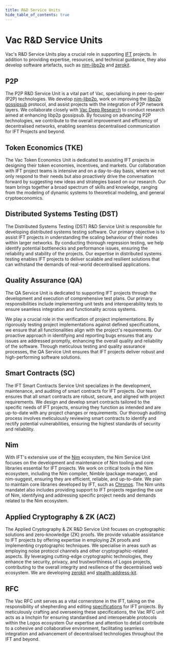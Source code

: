 ```yaml
---
title: R&D Service Units
hide_table_of_contents: true
---
```


# Vac R&D Service Units

Vac's R&D Service Units play a crucial role in supporting [IFT](https://free.technology) projects.
In addition to providing expertise, resources, and technical guidance,
they also develop software artefacts, such as [nim-libp2p](https://github.com/status-im/nim-libp2p) and [zerokit](https://github.com/vacp2p/zerokit).

## P2P

The P2P R&D Service Unit is a vital part of Vac, specialising in peer-to-peer (P2P) technologies.
We develop [nim-libp2p](https://github.com/status-im/nim-libp2p), work on improving the [libp2p gossipsub](https://docs.libp2p.io/concepts/pubsub/overview/) protocol,
and assist projects with the integration of P2P network layers.
We collaborate closely with [Vac Deep Research](/deepresearch) to conduct research aimed at enhancing libp2p gossipsub.
By focusing on advancing P2P technologies, we contribute to the overall improvement and efficiency of decentralised networks,
enabling seamless decentralised communication for IFT Projects and beyond.

## Token Economics (TKE)

The Vac Token Economics Unit is dedicated to assisting IFT projects in designing their token economies, incentives, and markets.
Our collaboration with IFT project teams is intensive and on a day-to-day basis,
where we not only respond to their needs but also proactively drive the conversation forward by suggesting new ideas and strategies based on our research.
Our team brings together a broad spectrum of skills and knowledge, ranging from the modeling of dynamic systems to theoretical modeling, and general cryptoeconomics.

## Distributed Systems Testing (DST)

The Distributed Systems Testing (DST) R&D Service Unit is responsible for developing distributed systems testing software.
Our primary objective is to assist IFT projects in understanding the scaling behaviour of their nodes within larger networks.
By conducting thorough regression testing, we help identify potential bottlenecks and performance issues,
ensuring the reliability and stability of the projects.
Our expertise in distributed systems testing enables IFT projects to deliver scalable and resilient solutions that can withstand the demands of real-world decentralised applications.

## Quality Assurance (QA)

The QA Service Unit is dedicated to supporting IFT projects through the development and execution of comprehensive test plans.
Our primary responsibilities include implementing unit tests and interoperability tests to ensure seamless integration and functionality across systems.

We play a crucial role in the verification of project implementations.
By rigorously testing project implementations against defined specifications, we ensure that all functionalities align with the project's requirements.
Our proactive approach in identifying and reporting bugs ensures that any issues are addressed promptly, enhancing the overall quality and reliability of the software.
Through meticulous testing and quality assurance processes, the QA Service Unit ensures that IFT projects deliver robust and high-performing software solutions.

## Smart Contracts (SC)

The IFT Smart Contracts Service Unit specializes in the development, maintenance, and auditing of smart contracts for IFT projects.
Our team ensures that all smart contracts are robust, secure, and aligned with project requirements.
We design and develop smart contracts tailored to the specific needs of IFT projects, ensuring they function as intended and are up-to-date with any project changes or requirements.
Our thorough auditing process involves meticulously reviewing smart contracts to identify and rectify potential vulnerabilities, ensuring the highest standards of security and reliability.

## Nim

With IFT's extensive use of the [Nim](https://nim-lang.org/) ecosystem,
the Nim Service Unit focuses on the development and maintenance of Nim tooling and core libraries essential for IFT projects.
We work on critical tools in the Nim ecosystem, including the Nim compiler, Nimble (package manager), and nim-suggest, ensuring they are efficient, reliable, and up-to-date.
We plan to maintain core libraries developed by IFT, such as [Chronos](https://github.com/status-im/nim-chronos).
The Nim units mandatet also includes providing support to IFT projects regarding the use of Nim, identifying and addressing specific project needs and demands related to the Nim ecosystem.

## Applied Cryptography & ZK (ACZ)

The Applied Cryptography & ZK R&D Service Unit focuses on cryptographic solutions and zero-knowledge (ZK) proofs.
We provide valuable assistance to IFT projects by offering expertise in employing ZK proofs and implementing cryptographic techniques.
We specialise in areas such as employing noise protocol channels and other cryptographic-related aspects.
By leveraging cutting-edge cryptographic technologies, they enhance the security, privacy, and trustworthiness of Logos projects,
contributing to the overall integrity and resilience of the decentralised web ecosystem.
We are developing [zerokit](https://github.com/vacp2p/zerokit) and [stealth-address-kit](https://github.com/vacp2p/stealth-address-kit).

## RFC

The Vac RFC unit serves as a vital cornerstone in the IFT,
taking on the responsibility of shepherding and editing [specifications](https://rfc.vac.dev/) for IFT projects.
By meticulously crafting and overseeing these specifications, the Vac RFC unit acts as a linchpin for ensuring standardised and interoperable protocols within the Logos ecosystem
Our expertise and attention to detail contribute to a cohesive and collaborative environment, facilitating seamless integration and advancement of decentralised technologies throughout the IFT and beyond.
